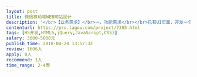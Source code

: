 ```yaml
---                
layout: post       
title: 微信移动端WEB网站设计           
description: '</br>【业务需求】</br>一、功能需求</br></br>已有UI页面，开发一个运行于微信系统的H5页面。Web端与将通过微信API接口进行对接。</br></br>基本功能包括但不限于以下功能：</br></br>1、主页信息展示功能</br></br>展示信息包括：图片，地点等，点击可查看详情。</br></br>详情页除显示基本信息外，展示信息列表。点击可进入详情页浏览。</br></br>2、产品展示功能</br></br>展示最新新闻列表，展示信息包括图片、日期等。点击可进入详情页。</br></br>3、内容信息及功能</br></br>点击信息进入详情页，展示图片、信息文字等。</br></br>点击联系电话，可以直接拨打电话。</br></br></br></br>二、技术要求</br></br>1、手机WEB端需要使用HTML5、CSS3开发。</br></br>三、非功能性要求</br></br>1、界面友好，操作简单。操作方式参考其他团购APP，符合大众习惯，方便使用。</br></br>2、界面反应迅速，在3G及以上网络环境下无明显延迟。</br></br>【人员要求】</br>一、能力要求</br></br>1、熟悉移动端代码。</br></br>2、精通Java。</br></br>3、精通HTML5、CSS3。</br></br>二、其他要求</br></br>1、希望您做过相似功能的开发，最好有成熟的成品或半成品（无版权问题），能够确保提交的进度和质量。</br></br>2、希望您是一个有相关开发经验的个人或团队。</br></br>3、在执行过程如果需要现场沟通，服务商必须保障在工作时间到达现场。</br></br>【交付要求】</br>一、交付物要求</br></br>1、涉及到的所有前端源代码。</br></br>3、原始图最好是PNG格式。</br></br>二、验收基准</br></br>1、源代码可编译，100%通过无报错。</br></br>2、在我方指定的机型上（不超过3个）测试无任何问题。</br></br>3、页面功能完整，界面友好。</br></br>三、交付保障要求</br></br>要求1个月内完成</br></br>【支付方式】</br>本需求为一次性支付，系统验收完成，一次性支付费用。</br>'     
contenturl: https://pro.lagou.com/project/7385.html      
tags: [H5开发,HTML5,jQuery,JavaScript,CSS3]            
salary: 3000-5000元          
publish_time: 2018-04-20 13:57:32         
review: 1606人                   
apply: 8人                   
recommend: 1人                   
time_range: 2-4周              
---                 
```

